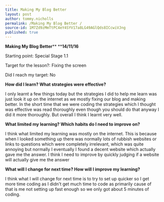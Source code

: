 ```yaml
---
title: Making My Blog Better 
layout: post
author: tommy.nicholls
permalink: /Making My Blog Better /
source-id: 1M7Zd9zMmTtPC4eY4SYV17a8LG49AGlQds8ICcwiVJng
published: true
---
```

**Making My Blog Better****                             ****14/11/16**

 Starting point: Special Stage 1.1

 Target for the lesson?: Fixing the screen

 Did I reach my target: No

**How did I learn? What strategies were effective?**

I only learnt a few things today but the strategies I did to help me learn was just look it up on the internet as we mostly fixing our blog and making better. In the short time that we were coding the strategies which I thought was effective was read thoroughly even though you should do that anyway I did it more thoroughly. But overall I think I learnt very well.

**What limited my learning? Which habits do I need to improve on?**

I think what limited my learning was mostly on the internet. This is because when I looked something up there was normally lots of rubbish websites or links to questions which were completely irrelevant, which was quite annoying but normally I eventually I found a decent website which actually gave me the answer. I think I need to improve by quickly judging if a website will actually give me the answer

**What will I change for next time? How will I improve my learning?**

I think what I will change for next time is to try to set up quicker so I get more time coding as I didn't get much time to code as primarily cause of that is me not setting up fast enough so we only got about 5 minutes of coding.

